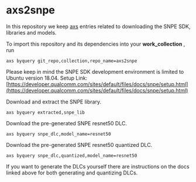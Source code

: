 axs2snpe
===============================================

In this repository we keep [axs](https://github.com/krai/axs) entries related to downloading the SNPE SDK, libraries and models.

To import this repository and its dependencies into your **work_collection** , run
```
axs byquery git_repo,collection,repo_name=axs2snpe
```

Please keep in mind the SNPE SDK development environment is limited to Ubuntu version 18.04.
Setup Link: [https://developer.qualcomm.com/sites/default/files/docs/snpe/setup.html](https://developer.qualcomm.com/sites/default/files/docs/snpe/setup.html)

Download and extract the SNPE library.
```
axs byquery extracted,snpe_lib
```

Download the pre-generated SNPE resnet50 DLC.
```
axs byquery snpe_dlc,model_name=resnet50
```

Download the pre-generated SNPE resnet50 quantized DLC.
```
axs byquery snpe_dlc,quantized,model_name=resnet50
```

If you want to generate the DLCs yourself there are instructions on the docs linked above for both generating and quantizing DLCs.
